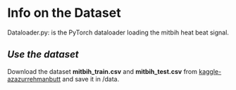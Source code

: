 
# Info on the Dataset
Dataloader.py: is the PyTorch dataloader loading the mitbih heat beat signal.

## *Use the dataset*
Download the dataset **mitbih_train.csv** and **mitbih_test.csv** from 
[kaggle-azazurrehmanbutt](https://www.kaggle.com/code/azazurrehmanbutt/ecg-classification-using-ml-dl?scriptVersionId=74982392) 
and save it in /data.
